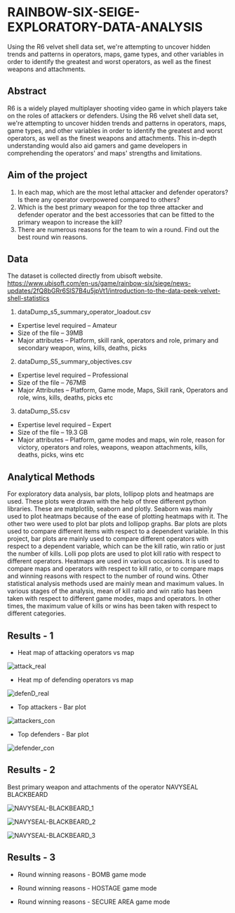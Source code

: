 # RAINBOW-SIX-SEIGE-EXPLORATORY-DATA-ANALYSIS
Using the R6 velvet shell data set, we're attempting to uncover hidden trends and patterns in operators, maps, game types, and other variables in order to identify the greatest and worst operators, as well as the finest weapons and attachments.

## Abstract
R6 is a widely played multiplayer shooting video game in which players take on the roles of attackers or defenders. Using the R6 velvet shell data set, we're attempting to uncover hidden trends and patterns in operators, maps, game types, and other variables in order to identify the greatest and worst operators, as well as the finest weapons and attachments. This in-depth understanding would also aid gamers and game developers in comprehending the operators' and maps' strengths and limitations.

## Aim of the project
1. In each map, which are the most lethal attacker and defender operators? Is there any operator overpowered compared to others?
2. Which is the best primary weapon for the top three attacker and defender operator and the best accessories that can be fitted to the primary weapon to increase the kill?
3. There are numerous reasons for the team to win a round. Find out the best round win reasons.

## Data
The dataset is collected directly from ubisoft website.
https://www.ubisoft.com/en-us/game/rainbow-six/siege/news-updates/2fQ8bGRr6SlS7B4u5jpVt1/introduction-to-the-data-peek-velvet-shell-statistics

1. dataDump_s5_summary_operator_loadout.csv
  * Expertise level required – Amateur
  * Size of the file – 39MB
  * Major attributes – Platform, skill rank, operators and role, primary and secondary weapon, wins, kills, deaths, picks

2. dataDump_S5_summary_objectives.csv
* Expertise level required – Professional
* Size of the file – 767MB
* Major Attributes – Platform, Game mode, Maps, Skill rank, Operators and role, wins, kills, deaths, picks etc

3. dataDump_S5.csv
* Expertise level required – Expert
* Size of the file – 19.3 GB
* Major attributes – Platform, game modes and maps, win role, reason for victory, operators and roles, weapons, weapon attachments, kills, deaths, picks, wins etc

## Analytical Methods
For exploratory data analysis, bar plots, lollipop plots and heatmaps are used. These plots were drawn with the help of three different python libraries. These are matplotlib, seaborn and plotly. Seaborn was mainly used to plot heatmaps because of the ease of plotting heatmaps with it. The other two were used to plot bar plots and lollipop graphs.
Bar plots are plots used to compare different items with respect to a dependent variable. In this project, bar plots are mainly used to compare different operators with respect to a dependent variable, which can be the kill ratio, win ratio or just the number of kills. Lolli pop plots are used to plot kill ratio with respect to different operators. Heatmaps are used in various occasions. It is used to compare maps and operators with respect to kill ratio, or to compare maps and winning reasons with respect to the number of round wins.
Other statistical analysis methods used are mainly mean and maximum values. In various stages of the analysis, mean of kill ratio and win ratio has been taken with respect to different game modes, maps and operators. In other times, the maximum value of kills or wins has been taken with respect to different categories.

## Results - 1
* Heat map of attacking operators vs map

![attack_real](https://user-images.githubusercontent.com/115481947/210448609-1d28a17f-be93-4eb4-853f-445e7854389d.png)

* Heat mp of defending operators vs map

![defenD_real](https://user-images.githubusercontent.com/115481947/210448647-1111e4c2-20b0-4e6a-b883-6559c1eac25f.png)

* Top attackers - Bar plot

![attackers_con](https://user-images.githubusercontent.com/115481947/210449044-8d7c3e4f-2ab2-47cc-9ab5-492acd9054ce.png)

* Top defenders - Bar plot

![defender_con](https://user-images.githubusercontent.com/115481947/210449071-2f317377-2560-4517-bc36-9504e53b6041.png)

## Results - 2

Best primary weapon and attachments of the operator NAVYSEAL BLACKBEARD

![NAVYSEAL-BLACKBEARD_1](https://user-images.githubusercontent.com/115481947/210449604-a108edaa-7faf-4982-a32d-bbec5f73c4f4.png)

![NAVYSEAL-BLACKBEARD_2](https://user-images.githubusercontent.com/115481947/210449631-ca7eb09a-e95f-483f-9c14-3795e59a2446.png)

![NAVYSEAL-BLACKBEARD_3](https://user-images.githubusercontent.com/115481947/210449658-42de9191-77a2-4a00-847a-fbc965c0fde3.png)

## Results - 3

* Round winning reasons - BOMB game mode


* Round winning reasons - HOSTAGE game mode


* Round winning reasons - SECURE AREA game mode
